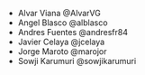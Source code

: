 - Alvar Viana @AlvarVG
- Angel Blasco @alblasco
- Andres Fuentes @andresfr84
- Javier Celaya @jcelaya
- Jorge Maroto @marojor
- Sowji Karumuri @sowjikarumuri
